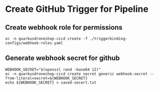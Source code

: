 # Create GitHub Trigger for Pipeline

## Create webhook role for permissions 
```
oc -n quarkusdroneshop-cicd create -f ./triggerbinding-configs/webhook-roles.yaml
```
## Generate webhook secret for github
```
WEBHOOK_SECRET="$(openssl rand -base64 12)"
oc -n quarkusdroneshop-cicd create secret generic webhook-secret --from-literal=secret=${WEBHOOK_SECRET}
echo ${WEBHOOK_SECRET} > saved-secert.txt
```